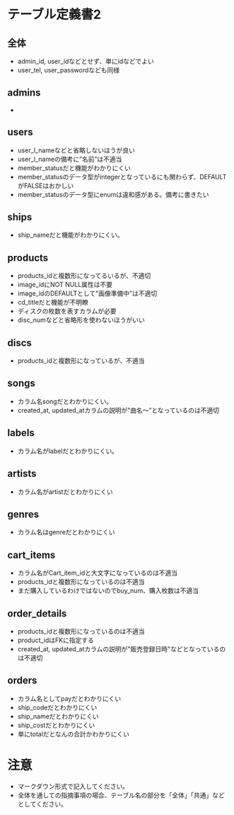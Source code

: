 # テーブル定義書2
## 全体
- admin_id, user_idなどとせず、単にidなどでよい
- user_tel, user_passwordなども同様

## admins
- 

## users
- user_l_nameなどと省略しないほうが良い
- user_l_nameの備考に”名前”は不適当
- member_statusだと機能がわかりにくい
- member_statusのデータ型がintegerとなっているにも関わらず、DEFAULTがFALSEはおかしい
- member_statusのデータ型にenumは違和感がある。備考に書きたい

## ships
- ship_nameだと機能がわかりにくい。

## products
- products_idと複数形になってるいるが、不適切
- image_idにNOT NULL属性は不要
- image_idのDEFAULTとして"画像準備中"は不適切
- cd_titleだと機能が不明瞭
- ディスクの枚数を表すカラムが必要
- disc_numなどと省略形を使わないほうがいい

## discs
- products_idと複数形になっているが、不適当

## songs
- カラム名songだとわかりにくい。
- created_at, updated_atカラムの説明が”曲名〜”となっているのは不適切

## labels
- カラム名がlabelだとわかりにくい。

## artists
- カラム名がartistだとわかりにくい

## genres
- カラム名はgenreだとわかりにくい

## cart_items
- カラム名がCart_item_idと大文字になっているのは不適当
- products_idと複数形になっているのは不適当
- まだ購入しているわけではないのでbuy_num、購入枚数は不適当

## order_details
- products_idと複数形になっているのは不適当
- product_idはFKに指定する
- created_at, updated_atカラムの説明が"販売登録日時"などとなっているのは不適切

## orders
- カラム名としてpayだとわかりにくい
- ship_codeだとわかりにくい
- ship_nameだとわかりにくい
- ship_costだとわかりにくい
- 単にtotalだとなんの合計かわかりにくい

# 注意
* マークダウン形式で記入してください。
* 全体を通しての指摘事項の場合、テーブル名の部分を「全体」「共通」などとしてください。
